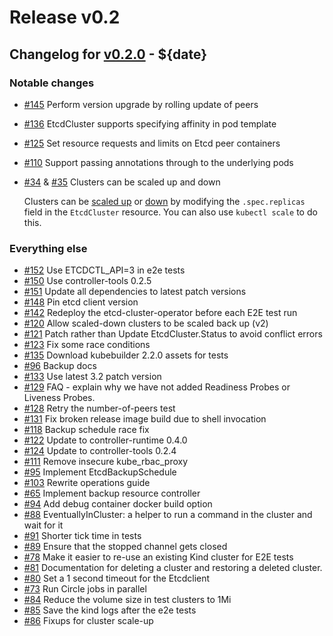 # Release v0.2

## Changelog for [v0.2.0](https://github.com/improbable-eng/etcd-cluster-operator/releases/${patch-version}) - ${date}

### Notable changes

* [#145](https://github.com/improbable-eng/etcd-cluster-operator/pull/145) Perform version upgrade by rolling update of peers
   
* [#136](https://github.com/improbable-eng/etcd-cluster-operator/pull/136) EtcdCluster supports specifying affinity in pod template

* [#125](https://github.com/improbable-eng/etcd-cluster-operator/pull/125) Set resource requests and limits on Etcd peer containers

* [#110](https://github.com/improbable-eng/etcd-cluster-operator/pull/110) Support passing annotations through to the underlying pods

* [#34](https://github.com/improbable-eng/etcd-cluster-operator/issue/34) & [#35](https://github.com/improbable-eng/etcd-cluster-operator/issue/35) Clusters can be scaled up and down

  Clusters can be [scaled up](https://github.com/improbable-eng/etcd-cluster-operator/blob/master/docs/operations.md#scale-up-a-cluster) or [down](https://github.com/improbable-eng/etcd-cluster-operator/blob/master/docs/operations.md#scale-down-a-cluster) by modifying the `.spec.replicas` field in the `EtcdCluster` resource.
  You can also use `kubectl scale` to do this. 


### Everything else

* [#152](https://github.com/improbable-eng/etcd-cluster-operator/pull/152) Use ETCDCTL_API=3 in e2e tests
* [#150](https://github.com/improbable-eng/etcd-cluster-operator/pull/150) Use controller-tools 0.2.5
* [#151](https://github.com/improbable-eng/etcd-cluster-operator/pull/151) Update all dependencies to latest patch versions
* [#148](https://github.com/improbable-eng/etcd-cluster-operator/pull/148) Pin etcd client version
* [#142](https://github.com/improbable-eng/etcd-cluster-operator/pull/142) Redeploy the etcd-cluster-operator before each E2E test run
* [#120](https://github.com/improbable-eng/etcd-cluster-operator/pull/120) Allow scaled-down clusters to be scaled back up (v2)
* [#121](https://github.com/improbable-eng/etcd-cluster-operator/pull/121) Patch rather than Update EtcdCluster.Status to avoid conflict errors
* [#123](https://github.com/improbable-eng/etcd-cluster-operator/pull/123) Fix some race conditions
* [#135](https://github.com/improbable-eng/etcd-cluster-operator/pull/135) Download kubebuilder 2.2.0 assets for tests
* [#96](https://github.com/improbable-eng/etcd-cluster-operator/pull/96) Backup docs
* [#133](https://github.com/improbable-eng/etcd-cluster-operator/pull/133) Use latest 3.2 patch version
* [#129](https://github.com/improbable-eng/etcd-cluster-operator/pull/129) FAQ - explain why we have not added Readiness Probes or Liveness Probes.
* [#128](https://github.com/improbable-eng/etcd-cluster-operator/pull/128) Retry the number-of-peers test
* [#131](https://github.com/improbable-eng/etcd-cluster-operator/pull/131) Fix broken release image build due to shell invocation
* [#118](https://github.com/improbable-eng/etcd-cluster-operator/pull/118) Backup schedule race fix
* [#122](https://github.com/improbable-eng/etcd-cluster-operator/pull/122) Update to controller-runtime 0.4.0
* [#124](https://github.com/improbable-eng/etcd-cluster-operator/pull/124) Update to controller-tools 0.2.4
* [#111](https://github.com/improbable-eng/etcd-cluster-operator/pull/111) Remove insecure kube_rbac_proxy
* [#95](https://github.com/improbable-eng/etcd-cluster-operator/pull/95) Implement EtcdBackupSchedule
* [#103](https://github.com/improbable-eng/etcd-cluster-operator/pull/103) Rewrite operations guide
* [#65](https://github.com/improbable-eng/etcd-cluster-operator/pull/65) Implement backup resource controller 
* [#94](https://github.com/improbable-eng/etcd-cluster-operator/pull/94) Add debug container docker build option
* [#88](https://github.com/improbable-eng/etcd-cluster-operator/pull/88) EventuallyInCluster: a helper to run a command in the cluster and wait for it
* [#91](https://github.com/improbable-eng/etcd-cluster-operator/pull/91) Shorter tick time in tests
* [#89](https://github.com/improbable-eng/etcd-cluster-operator/pull/89) Ensure that the stopped channel gets closed
* [#78](https://github.com/improbable-eng/etcd-cluster-operator/pull/78) Make it easier to re-use an existing Kind cluster for E2E tests
* [#81](https://github.com/improbable-eng/etcd-cluster-operator/pull/81) Documentation for deleting a cluster and restoring a deleted cluster.
* [#80](https://github.com/improbable-eng/etcd-cluster-operator/pull/80) Set a 1 second timeout for the Etcdclient
* [#73](https://github.com/improbable-eng/etcd-cluster-operator/pull/73) Run Circle jobs in parallel
* [#84](https://github.com/improbable-eng/etcd-cluster-operator/pull/84) Reduce the volume size in test clusters to 1Mi
* [#85](https://github.com/improbable-eng/etcd-cluster-operator/pull/85) Save the kind logs after the e2e tests
* [#86](https://github.com/improbable-eng/etcd-cluster-operator/pull/86) Fixups for cluster scale-up
